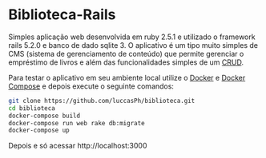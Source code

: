 # Biblioteca-Rails

Simples aplicação web desenvolvida em ruby 2.5.1 e utilizado o framework rails 5.2.0 e banco de dado sqlite 3. O aplicativo é um tipo muito simples de CMS (sistema de gerenciamento de conteúdo) que permite gerenciar o empréstimo de livros e além das funcionalidades simples de um [CRUD](https://en.wikipedia.org/wiki/Create,_read,_update_and_delete).

Para testar o aplicativo em seu ambiente local utilize o [Docker](https://docs.docker.com/install/) e [Docker Compose](https://docs.docker.com/compose/) e depois execute o seguinte comandos:

```bash
git clone https://github.com/luccasPh/biblioteca.git
cd biblioteca
docker-compose build
docker-compose run web rake db:migrate
docker-compose up
```

Depois e só acessar http://localhost:3000
